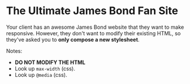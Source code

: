 # The Ultimate James Bond Fan Site

Your client has an awesome James Bond website that they want to make responsive. However, they don't want to modify their existing HTML, so they've asked you to **only compose a new stylesheet**.

Notes:

- **DO NOT MODIFY THE HTML**
- Look up `max-width` (css).
- Look up `@media` (css).
